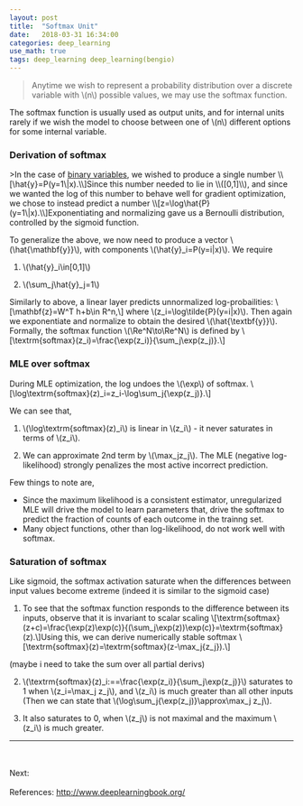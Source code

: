 ```yaml
---
layout: post
title:  "Softmax Unit"
date:   2018-03-31 16:34:00
categories: deep_learning
use_math: true
tags: deep_learning deep_learning(bengio)
---
```

> Anytime we wish to represent a probability distribution over a discrete variable with \\(n\\) possible values, we may use the softmax function.

The softmax function is usually used as output units, and for internal units rarely if we wish the model to choose between one of \\(n\\) different options for some internal variable.


<h3 id="deriv_of_softmax">Derivation of softmax</h3>
>In the case of <a href="{{site.url}}/deep_learning/2018/04/01/sigmoid-unit-and-logit.html#sigmoid_with_logit">binary variables</a>, we wished to produce a single number \\[\hat{y}=P(y=1\|x).\\]Since this number needed to lie in \\([0,1]\\), and since we wanted the log of this number to behave well for gradient optimization, we chose to instead predict a number \\[z=\log\hat{P}(y=1\|x).\\]Exponentiating and normalizing gave us a Bernoulli distribution, controlled by the sigmoid function.

To generalize the above, we now need to produce a vector \\(\hat{\mathbf{y}}\\), with components \\(\hat{y}_i=P(y=i\|x)\\).  We require

1. \\(\hat{y}_i\in[0,1]\\)

2. \\(\sum_j\hat{y}_j=1\\)

Similarly to above, a linear layer predicts unnormalized log-probailities: \\[\mathbf{z}=W^T h+b\in R^n,\\] where \\(z_i=\log\tilde{P}(y=i\|x)\\). Then again we exponentiate and normalize to obtain the desired \\(\hat{\textbf{y}}\\). Formally, the softmax function \\(\Re^N\to\Re^N\\) is defined by \\[\textrm{softmax}(z_i)=\frac{\exp(z_i)}{\sum_j\exp(z_j)}.\\]

### MLE over softmax

During MLE optimization, the log undoes the \\(\exp\\) of softmax. \\[\log\textrm{softmax}(z)_i=z_i-\log\sum_j{\exp(z_j)}.\\]

We can see that,

1. \\(\log\textrm{softmax}(z)_i\\) is linear in \\(z_i\\) - it never saturates in terms of \\(z_i\\).

2. We can approximate 2nd term by \\(\max_jz_j\\). The MLE (negative log-likelihood) strongly penalizes the most active incorrect prediction.  
  
Few things to note are,
* Since the maximum likelihood is a consistent estimator, unregularized MLE will drive the model to learn parameters that, drive the softmax to predict the fraction of counts of each outcome in the trainng set.
* Many object functions, other than log-likelihood, do not work well with softmax.


### Saturation of softmax
 Like sigmoid, the softmax activation saturate when the differences between input values become extreme (indeed it is similar to the sigmoid case) 

1. To see that the softmax function responds to the difference between its inputs, observe that it is invariant to scalar scaling \\[\textrm{softmax}(z+c)=\frac{\exp(z)\exp(c)}{(\sum_j\exp(z))\exp(c)}=\textrm{softmax}(z).\\]Using this, we can derive numerically stable softmax \\[\textrm{softmax}(z)=\textrm{softmax}(z-\max_j{z_j}).\\]



(maybe i need to take the sum over all partial derivs)

2. \\(\textrm{softmax}(z)_i:==\frac{\exp(z_i)}{\sum_j\exp(z_j)}\\) saturates to 1 when \\(z_i=\max_j z_j\\), and \\(z_i\\) is much greater than all other inputs (Then we can state that \\(\log\sum_j{\exp(z_j)}\approx\max_j z_j\\).

3. It also saturates to 0, when \\(z_j\\) is not maximal and the maximum \\(z_i\\) is much greater. 

  
  
<hr>
<br/><br/>
Next:  
<br/><br/>
References:  
<a href = "http://www.deeplearningbook.org/" target="_blank">http://www.deeplearningbook.org/</a>  